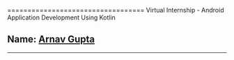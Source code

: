 
==================================
Virtual Internship - Android Application Development Using Kotlin 

Name: [Arnav Gupta](https://github.com/arnavgupta2003)
------------

------------
